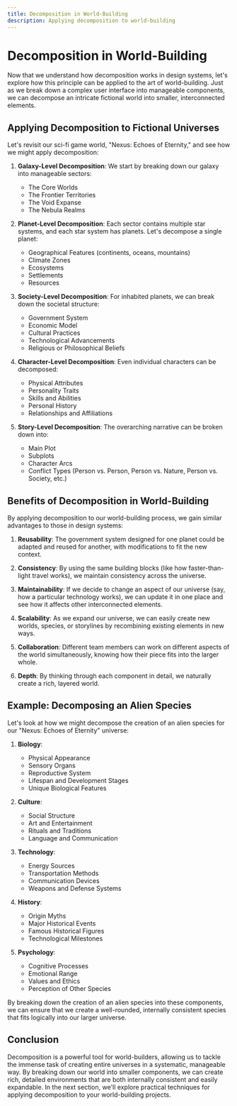 ```yaml
---
title: Decomposition in World-Building
description: Applying decomposition to world-building
---
```


# Decomposition in World-Building

Now that we understand how decomposition works in design systems, let's explore how this principle can be applied to the art of world-building. Just as we break down a complex user interface into manageable components, we can decompose an intricate fictional world into smaller, interconnected elements.

## Applying Decomposition to Fictional Universes

Let's revisit our sci-fi game world, "Nexus: Echoes of Eternity," and see how we might apply decomposition:

1. **Galaxy-Level Decomposition**:
   We start by breaking down our galaxy into manageable sectors:
   - The Core Worlds
   - The Frontier Territories
   - The Void Expanse
   - The Nebula Realms

2. **Planet-Level Decomposition**:
   Each sector contains multiple star systems, and each star system has planets. Let's decompose a single planet:
   - Geographical Features (continents, oceans, mountains)
   - Climate Zones
   - Ecosystems
   - Settlements
   - Resources

3. **Society-Level Decomposition**:
   For inhabited planets, we can break down the societal structure:
   - Government System
   - Economic Model
   - Cultural Practices
   - Technological Advancements
   - Religious or Philosophical Beliefs

4. **Character-Level Decomposition**:
   Even individual characters can be decomposed:
   - Physical Attributes
   - Personality Traits
   - Skills and Abilities
   - Personal History
   - Relationships and Affiliations

5. **Story-Level Decomposition**:
   The overarching narrative can be broken down into:
   - Main Plot
   - Subplots
   - Character Arcs
   - Conflict Types (Person vs. Person, Person vs. Nature, Person vs. Society, etc.)

## Benefits of Decomposition in World-Building

By applying decomposition to our world-building process, we gain similar advantages to those in design systems:

1. **Reusability**: The government system designed for one planet could be adapted and reused for another, with modifications to fit the new context.

2. **Consistency**: By using the same building blocks (like how faster-than-light travel works), we maintain consistency across the universe.

3. **Maintainability**: If we decide to change an aspect of our universe (say, how a particular technology works), we can update it in one place and see how it affects other interconnected elements.

4. **Scalability**: As we expand our universe, we can easily create new worlds, species, or storylines by recombining existing elements in new ways.

5. **Collaboration**: Different team members can work on different aspects of the world simultaneously, knowing how their piece fits into the larger whole.

6. **Depth**: By thinking through each component in detail, we naturally create a rich, layered world.

## Example: Decomposing an Alien Species

Let's look at how we might decompose the creation of an alien species for our "Nexus: Echoes of Eternity" universe:

1. **Biology**:
   - Physical Appearance
   - Sensory Organs
   - Reproductive System
   - Lifespan and Development Stages
   - Unique Biological Features

2. **Culture**:
   - Social Structure
   - Art and Entertainment
   - Rituals and Traditions
   - Language and Communication

3. **Technology**:
   - Energy Sources
   - Transportation Methods
   - Communication Devices
   - Weapons and Defense Systems

4. **History**:
   - Origin Myths
   - Major Historical Events
   - Famous Historical Figures
   - Technological Milestones

5. **Psychology**:
   - Cognitive Processes
   - Emotional Range
   - Values and Ethics
   - Perception of Other Species

By breaking down the creation of an alien species into these components, we can ensure that we create a well-rounded, internally consistent species that fits logically into our larger universe.

## Conclusion

Decomposition is a powerful tool for world-builders, allowing us to tackle the immense task of creating entire universes in a systematic, manageable way. By breaking down our world into smaller components, we can create rich, detailed environments that are both internally consistent and easily expandable. In the next section, we'll explore practical techniques for applying decomposition to your world-building projects.